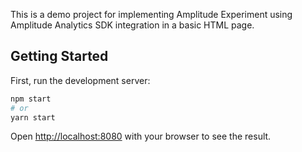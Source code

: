 This is a demo project for implementing Amplitude Experiment using Amplitude Analytics SDK integration in a basic HTML page.

## Getting Started

First, run the development server:

```bash
npm start
# or
yarn start
```

Open [http://localhost:8080](http://localhost:8080) with your browser to see the result.

